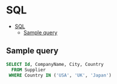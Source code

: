 # SQL

<!--ts-->
* [SQL](sql.md#sql)
   * [Sample query](sql.md#sample-query)

<!-- Added by: runner, at: Tue May 25 16:54:52 UTC 2021 -->

<!--te-->

## Sample query

```sql
SELECT Id, CompanyName, City, Country
  FROM Supplier
 WHERE Country IN ('USA', 'UK', 'Japan')
```
